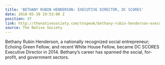 ```yaml
---
title: 'BETHANY RUBIN HENDERSON: EXECUTIVE DIRECTOR, DC SCORES'
date: 2018-05-30 19:53:00 Z
position: 37
link: http://thenativesociety.com/tnspeak/bethany-rubin-henderson-executive-director-dc-scores.html
source: The Native Society
---
```


Bethany Rubin Henderson, a nationally recognized social entrepreneur; Echoing Green Fellow; and recent White House Fellow, became DC SCORES Executive Director in 2014. Bethany’s career has spanned the social, for-profit, and government sectors.